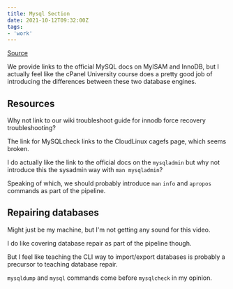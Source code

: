 ```yaml
---
title: Mysql Section
date: 2021-10-12T09:32:00Z
tags:
- 'work'
---
```


[Source](https://360.articulate.com/review/content/f0a5c639-0682-496b-9c9b-3fea57365bcd/review)

We provide links to the official MySQL docs on MyISAM and InnoDB, but I actually
feel like the cPanel University course does a pretty good job of introducing
the differences between these two database engines. 

## Resources

Why not link to our wiki troubleshoot guide for innodb force recovery
troubleshooting?

The link for MySQLcheck links to the CloudLinux cagefs page, which seems broken.

I do actually like the link to the official docs on the `mysqladmin` but why not
introduce this the sysadmin way with `man mysqladmin`? 

Speaking of which, we should probably introduce `man` `info` and `apropos`
commands as part of the pipeline.

## Repairing databases

Might just be my machine, but I'm not getting any sound for this video.

I do like covering database repair as part of the pipeline though. 

But I feel like teaching the CLI way to import/export databases is probably a
precursor to teaching database repair. 

`mysqldump` and `mysql` commands come before `mysqlcheck` in my opinion.

